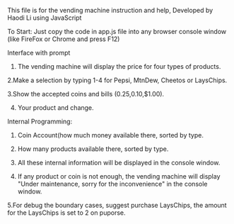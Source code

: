 This file is for the vending machine instruction and help, Developed by Haodi Li using JavaScript

To Start:
Just copy the code in app.js file into any browser console window (like FireFox or Chrome and press F12)

Interface with prompt
1. The vending machine will display the price for four types of products.

2.Make a selection by typing 1-4 for Pepsi, MtnDew, Cheetos or LaysChips.

3.Show the accepted coins and bills ($0.25,$0.10,$1.00).

4. Your product and change.


Internal Programming:

1. Coin Account(how much money available there, sorted by type.

2. How many products available there, sorted by type.

3. All these internal information will be displayed in the console window.

4. If any product or coin is not enough, the vending machine will display "Under maintenance, sorry for the inconvenience" in the console window.

5.For debug the boundary cases, suggest purchase LaysChips, the amount for the LaysChips is set to 2 on puporse.